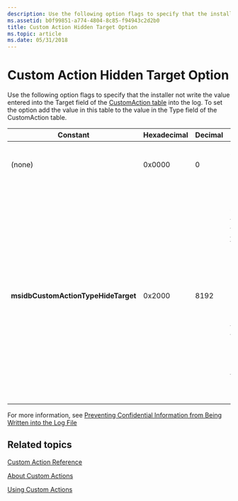 ```yaml
---
description: Use the following option flags to specify that the installer not write the value entered into the Target field of the CustomAction table into the log. To set the option add the value in this table to the value in the Type field of the CustomAction table.
ms.assetid: b0f99851-a774-4804-8c85-f94943c2d2b0
title: Custom Action Hidden Target Option
ms.topic: article
ms.date: 05/31/2018
---
```


# Custom Action Hidden Target Option

Use the following option flags to specify that the installer not write the value entered into the Target field of the [CustomAction table](customaction-table.md) into the log. To set the option add the value in this table to the value in the Type field of the CustomAction table.



| Constant                            | Hexadecimal | Decimal | Description                                                                                                                                                                                                                                                                                                                                                                                                                                                                                                                           |
|-------------------------------------|-------------|---------|---------------------------------------------------------------------------------------------------------------------------------------------------------------------------------------------------------------------------------------------------------------------------------------------------------------------------------------------------------------------------------------------------------------------------------------------------------------------------------------------------------------------------------------|
| (none)                              | 0x0000      | 0       | The installer may write the value in the Target column of the CustomAction table into the log file.                                                                                                                                                                                                                                                                                                                                                                                                                                   |
| **msidbCustomActionTypeHideTarget** | 0x2000      | 8192    | The installer is prevented from writing the value in the Target column of the [CustomAction table](customaction-table.md) into the log file. The CustomActionData property is also not logged when the installer executes the custom action.<br/> Because the installer sets the value of CustomActionData from a property with the same name as the custom action, that property must be listed in the [**MsiHiddenProperties**](msihiddenproperties.md) Property to prevent its value from appearing in the log.<br/> |



 

For more information, see [Preventing Confidential Information from Being Written into the Log File](preventing-confidential-information-from-being-written-into-the-log-file.md)

## Related topics

<dl> <dt>

[Custom Action Reference](custom-action-reference.md)
</dt> <dt>

[About Custom Actions](about-custom-actions.md)
</dt> <dt>

[Using Custom Actions](using-custom-actions.md)
</dt> </dl>

 

 




